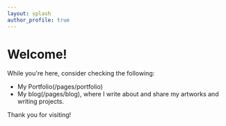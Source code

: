 ```yaml
---
layout: splash
author_profile: true
---
```


# Welcome!


While you're here, consider checking the following:

- My Portfolio(/pages/portfolio)
- My blog(/pages/blog), where I write about and share my artworks and writing projects.
  
Thank you for visiting!
